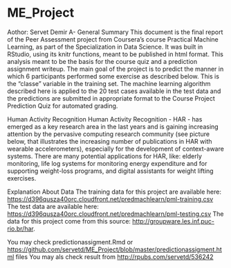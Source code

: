 # ME_Project
Aothor: Servet Demir
A- General Summary
This document is the final report of the Peer Assessment project from Coursera’s course Practical Machine Learning, as part of the Specialization in Data Science. It was built in RStudio, using its knitr functions, meant to be published in html format. This analysis meant to be the basis for the course quiz and a prediction assignment writeup. The main goal of the project is to predict the manner in which 6 participants performed some exercise as described below. This is the “classe” variable in the training set. The machine learning algorithm described here is applied to the 20 test cases available in the test data and the predictions are submitted in appropriate format to the Course Project Prediction Quiz for automated grading.

Human Activity Recognition
Human Activity Recognition - HAR - has emerged as a key research area in the last years and is gaining increasing attention by the pervasive computing research community (see picture below, that illustrates the increasing number of publications in HAR with wearable accelerometers), especially for the development of context-aware systems. There are many potential applications for HAR, like: elderly monitoring, life log systems for monitoring energy expenditure and for supporting weight-loss programs, and digital assistants for weight lifting exercises.

Explanation About Data
The training data for this project are available here:
https://d396qusza40orc.cloudfront.net/predmachlearn/pml-training.csv
The test data are available here:
https://d396qusza40orc.cloudfront.net/predmachlearn/pml-testing.csv
The data for this project come from this source: http://groupware.les.inf.puc-rio.br/har.

You may check predictionassigment.Rmd or https://github.com/servetd/ME_Project/blob/master/predictionassigment.html files
You may als check result from http://rpubs.com/servetd/536242
